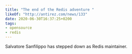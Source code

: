 ```yaml
---
title: "The end of the Redis adventure "
likeOf: "http://antirez.com/news/133"
date: 2020-06-30T16:37:25+0200
tags:
- opensource
- redis
---
```

Salvatore Sanfilippo has stepped down as Redis maintainer.